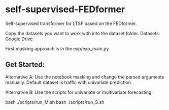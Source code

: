 # self-supervised-FEDformer
Self-supervised transformer for LTSF based on the FEDformer.

Copy the datasets you want to work with into the dataset folder.
Datasets: [Google Drive](https://drive.google.com/drive/folders/1ZOYpTUa82_jCcxIdTmyr0LXQfvaM9vIy?usp=sharing).

First masking approach is in the exp/exp_main.py

## Get Started:

Alternative A:
Use the notebook masking and change the parsed arguments manually. Default dataset is traffic with univariate prediction.

Alternatvie B:
Use the scripts for univariate or multivariate forecasting.

bash ./scripts/run_M.sh
bash ./scripts/run_S.sh
